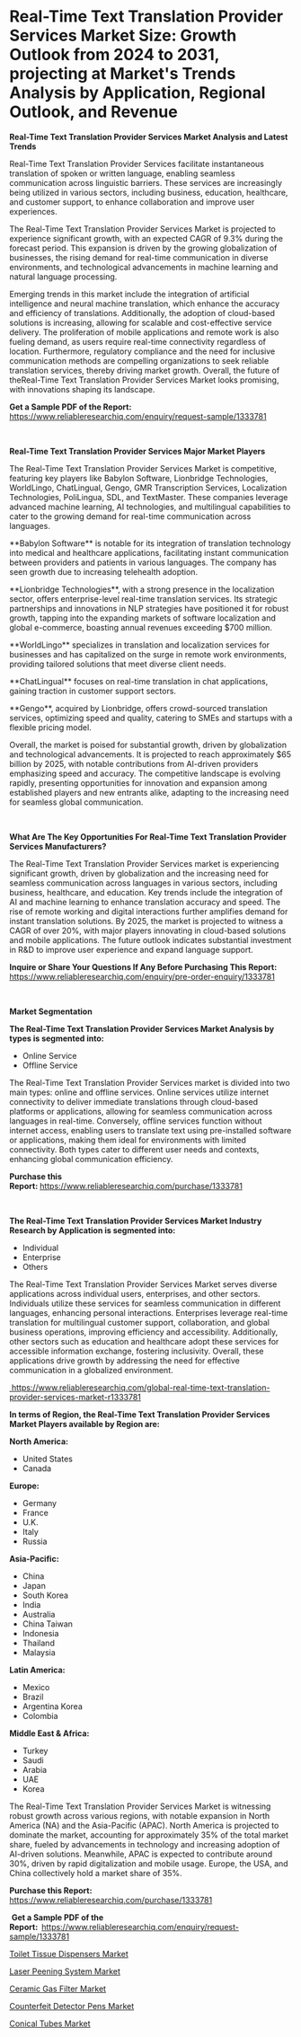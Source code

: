 <p><h1>Real-Time Text Translation Provider Services Market Size: Growth Outlook from 2024 to 2031, projecting at Market's Trends Analysis by Application, Regional Outlook, and Revenue</h1></p><p><strong>Real-Time Text Translation Provider Services Market Analysis and Latest Trends</strong></p>
<p><p>Real-Time Text Translation Provider Services facilitate instantaneous translation of spoken or written language, enabling seamless communication across linguistic barriers. These services are increasingly being utilized in various sectors, including business, education, healthcare, and customer support, to enhance collaboration and improve user experiences.</p><p>The Real-Time Text Translation Provider Services Market is projected to experience significant growth, with an expected CAGR of 9.3% during the forecast period. This expansion is driven by the growing globalization of businesses, the rising demand for real-time communication in diverse environments, and technological advancements in machine learning and natural language processing. </p><p>Emerging trends in this market include the integration of artificial intelligence and neural machine translation, which enhance the accuracy and efficiency of translations. Additionally, the adoption of cloud-based solutions is increasing, allowing for scalable and cost-effective service delivery. The proliferation of mobile applications and remote work is also fueling demand, as users require real-time connectivity regardless of location. Furthermore, regulatory compliance and the need for inclusive communication methods are compelling organizations to seek reliable translation services, thereby driving market growth. Overall, the future of theReal-Time Text Translation Provider Services Market looks promising, with innovations shaping its landscape.</p></p>
<p><strong>Get a Sample PDF of the Report:&nbsp;</strong> <a href="https://www.reliableresearchiq.com/enquiry/request-sample/1333781?utm_campaign=1834&utm_medium=2&utm_source=Github&utm_content=ia&utm_term=16122024&utm_id=real-time-text-translation-provider-services">https://www.reliableresearchiq.com/enquiry/request-sample/1333781</a></p>
<p>&nbsp;</p>
<p><strong>Real-Time Text Translation Provider Services Major Market Players</strong></p>
<p><p>The Real-Time Text Translation Provider Services Market is competitive, featuring key players like Babylon Software, Lionbridge Technologies, WorldLingo, ChatLingual, Gengo, GMR Transcription Services, Localization Technologies, PoliLingua, SDL, and TextMaster. These companies leverage advanced machine learning, AI technologies, and multilingual capabilities to cater to the growing demand for real-time communication across languages.</p><p>**Babylon Software** is notable for its integration of translation technology into medical and healthcare applications, facilitating instant communication between providers and patients in various languages. The company has seen growth due to increasing telehealth adoption.</p><p>**Lionbridge Technologies**, with a strong presence in the localization sector, offers enterprise-level real-time translation services. Its strategic partnerships and innovations in NLP strategies have positioned it for robust growth, tapping into the expanding markets of software localization and global e-commerce, boasting annual revenues exceeding $700 million.</p><p>**WorldLingo** specializes in translation and localization services for businesses and has capitalized on the surge in remote work environments, providing tailored solutions that meet diverse client needs. </p><p>**ChatLingual** focuses on real-time translation in chat applications, gaining traction in customer support sectors. </p><p>**Gengo**, acquired by Lionbridge, offers crowd-sourced translation services, optimizing speed and quality, catering to SMEs and startups with a flexible pricing model.</p><p>Overall, the market is poised for substantial growth, driven by globalization and technological advancements. It is projected to reach approximately $65 billion by 2025, with notable contributions from AI-driven providers emphasizing speed and accuracy. The competitive landscape is evolving rapidly, presenting opportunities for innovation and expansion among established players and new entrants alike, adapting to the increasing need for seamless global communication.</p></p>
<p>&nbsp;</p>
<p><strong>What Are The Key Opportunities For Real-Time Text Translation Provider Services Manufacturers?</strong></p>
<p><p>The Real-Time Text Translation Provider Services market is experiencing significant growth, driven by globalization and the increasing need for seamless communication across languages in various sectors, including business, healthcare, and education. Key trends include the integration of AI and machine learning to enhance translation accuracy and speed. The rise of remote working and digital interactions further amplifies demand for instant translation solutions. By 2025, the market is projected to witness a CAGR of over 20%, with major players innovating in cloud-based solutions and mobile applications. The future outlook indicates substantial investment in R&D to improve user experience and expand language support.</p></p>
<p><strong>Inquire or Share Your Questions If Any Before Purchasing This Report:</strong> <a href="https://www.reliableresearchiq.com/enquiry/pre-order-enquiry/1333781?utm_campaign=1834&utm_medium=2&utm_source=Github&utm_content=ia&utm_term=16122024&utm_id=real-time-text-translation-provider-services">https://www.reliableresearchiq.com/enquiry/pre-order-enquiry/1333781</a></p>
<p>&nbsp;</p>
<p><strong>Market Segmentation</strong></p>
<p><strong>The Real-Time Text Translation Provider Services Market Analysis by types is segmented into:</strong></p>
<p><ul><li>Online Service</li><li>Offline Service</li></ul></p>
<p><p>The Real-Time Text Translation Provider Services market is divided into two main types: online and offline services. Online services utilize internet connectivity to deliver immediate translations through cloud-based platforms or applications, allowing for seamless communication across languages in real-time. Conversely, offline services function without internet access, enabling users to translate text using pre-installed software or applications, making them ideal for environments with limited connectivity. Both types cater to different user needs and contexts, enhancing global communication efficiency.</p></p>
<p><strong>Purchase this Report:&nbsp;</strong><a href="https://www.reliableresearchiq.com/purchase/1333781?utm_campaign=1834&utm_medium=2&utm_source=Github&utm_content=ia&utm_term=16122024&utm_id=real-time-text-translation-provider-services">https://www.reliableresearchiq.com/purchase/1333781</a></p>
<p>&nbsp;</p>
<p><strong>The Real-Time Text Translation Provider Services Market Industry Research by Application is segmented into:</strong></p>
<p><ul><li>Individual</li><li>Enterprise</li><li>Others</li></ul></p>
<p><p>The Real-Time Text Translation Provider Services Market serves diverse applications across individual users, enterprises, and other sectors. Individuals utilize these services for seamless communication in different languages, enhancing personal interactions. Enterprises leverage real-time translation for multilingual customer support, collaboration, and global business operations, improving efficiency and accessibility. Additionally, other sectors such as education and healthcare adopt these services for accessible information exchange, fostering inclusivity. Overall, these applications drive growth by addressing the need for effective communication in a globalized environment.</p></p>
<p><a href="https://www.reliableresearchiq.com/global-real-time-text-translation-provider-services-market-r1333781?utm_campaign=1834&utm_medium=2&utm_source=Github&utm_content=ia&utm_term=16122024&utm_id=real-time-text-translation-provider-services">&nbsp;https://www.reliableresearchiq.com/global-real-time-text-translation-provider-services-market-r1333781</a></p>
<p><strong>In terms of Region, the Real-Time Text Translation Provider Services Market Players available by Region are:</strong></p>
<p>
    <p> <strong> North America: </strong>
        <ul>
            <li>United States</li>
            <li>Canada</li>
        </ul>
        </p> 
    <p> <strong> Europe: </strong>
        <ul>
            <li>Germany</li>
            <li>France</li>
            <li>U.K.</li>
            <li>Italy</li>
            <li>Russia</li>
        </ul>
        </p> 
    <p> <strong> Asia-Pacific: </strong>
        <ul>
            <li>China</li>
            <li>Japan</li>
            <li>South Korea</li>
            <li>India</li>
            <li>Australia</li>
            <li>China Taiwan</li>
            <li>Indonesia</li>
            <li>Thailand</li>
            <li>Malaysia</li>
        </ul>
        </p> 
    <p> <strong> Latin America: </strong>
        <ul>
            <li>Mexico</li>
            <li>Brazil</li>
            <li>Argentina Korea</li>
            <li>Colombia</li>
        </ul>
        </p> 
    <p> <strong> Middle East & Africa: </strong>
        <ul>
            <li>Turkey</li>
            <li>Saudi</li>
            <li>Arabia</li>
            <li>UAE</li>
            <li>Korea</li>
        </ul>
    </p>
    </p>
<p><p>The Real-Time Text Translation Provider Services Market is witnessing robust growth across various regions, with notable expansion in North America (NA) and the Asia-Pacific (APAC). North America is projected to dominate the market, accounting for approximately 35% of the total market share, fueled by advancements in technology and increasing adoption of AI-driven solutions. Meanwhile, APAC is expected to contribute around 30%, driven by rapid digitalization and mobile usage. Europe, the USA, and China collectively hold a market share of 35%.</p></p>
<p><strong>Purchase this Report: </strong><a href="https://www.reliableresearchiq.com/purchase/1333781?utm_campaign=1834&utm_medium=2&utm_source=Github&utm_content=ia&utm_term=16122024&utm_id=real-time-text-translation-provider-services">https://www.reliableresearchiq.com/purchase/1333781</a></p>
<p>&nbsp;<strong>Get a Sample PDF of the Report:&nbsp;&nbsp;</strong><a href="https://www.reliableresearchiq.com/enquiry/request-sample/1333781?utm_campaign=1834&utm_medium=2&utm_source=Github&utm_content=ia&utm_term=16122024&utm_id=real-time-text-translation-provider-services">https://www.reliableresearchiq.com/enquiry/request-sample/1333781</a></p>
<p><strong></strong></p>
<p><p><a href="https://www.linkedin.com/pulse/evolution-toilet-tissue-dispensers-market-key-shifts-from-xqree?utm_campaign=1834&utm_medium=2&utm_source=Github&utm_content=ia&utm_term=16122024&utm_id=real-time-text-translation-provider-services">Toilet Tissue Dispensers Market</a></p><p><a href="https://www.linkedin.com/pulse/informative-market-research-report-laser-peening-system-estimated-orvhe?utm_campaign=1834&utm_medium=2&utm_source=Github&utm_content=ia&utm_term=16122024&utm_id=real-time-text-translation-provider-services">Laser Peening System Market</a></p><p><a href="https://www.linkedin.com/pulse/ceramic-gas-filter-analysis-highlights-key-growth-forecasts-hjhye?utm_campaign=1834&utm_medium=2&utm_source=Github&utm_content=ia&utm_term=16122024&utm_id=real-time-text-translation-provider-services">Ceramic Gas Filter Market</a></p><p><a href="https://www.linkedin.com/pulse/counterfeit-detector-pens-market-growth-projections-2024-qtwye?utm_campaign=1834&utm_medium=2&utm_source=Github&utm_content=ia&utm_term=16122024&utm_id=real-time-text-translation-provider-services">Counterfeit Detector Pens Market</a></p><p><a href="https://www.linkedin.com/pulse/forecasting-conical-tubes-market-growth-112-cagr-projections-xsize?utm_campaign=1834&utm_medium=2&utm_source=Github&utm_content=ia&utm_term=16122024&utm_id=real-time-text-translation-provider-services">Conical Tubes Market</a></p></p>